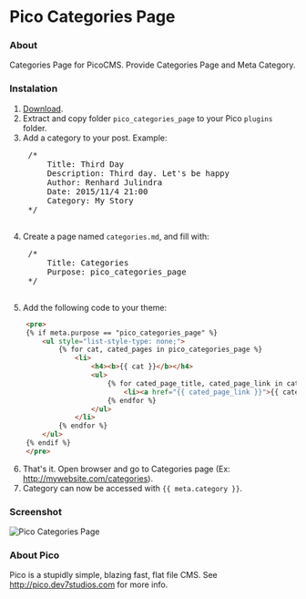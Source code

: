 # Pico Categories Page

### About
Categories Page for PicoCMS. Provide Categories Page and Meta Category.

### Instalation
1. [Download](https://github.com/julindra/pico_categories_page/archive/master.zip).
2. Extract and copy folder `pico_categories_page` to your Pico `plugins` folder.
3. Add a category to your post. Example:
	<pre>
	/*
		Title: Third Day
		Description: Third day. Let's be happy
		Author: Renhard Julindra
		Date: 2015/11/4 21:00
		Category: My Story
	*/
	</pre>
4. Create a page named `categories.md`, and fill with:
	<pre>
	/*
		Title: Categories
		Purpose: pico_categories_page
	*/
	</pre>
5. Add the following code to your theme:
````html	
	<pre>
	{% if meta.purpose == "pico_categories_page" %}
		<ul style="list-style-type: none;">
			{% for cat, cated_pages in pico_categories_page %}
				<li>
					<h4><b>{{ cat }}</b></h4>
					<ul>
						{% for cated_page_title, cated_page_link in cated_pages %}
							<li><a href="{{ cated_page_link }}">{{ cated_page_title }}</a></li>
						{% endfor %}
					</ul>
				</li>
			{% endfor %}
		</ul>
	{% endif %}
	</pre>
````
6. That's it. Open browser and go to Categories page (Ex: http://mywebsite.com/categories).
7. Category can now be accessed with `{{ meta.category }}`.

### Screenshot
<img src="http://renhard.net/github/pico_categories_page/pico_categories_page.png" alt="Pico Categories Page">

### About Pico
Pico is a stupidly simple, blazing fast, flat file CMS. See http://pico.dev7studios.com for more info.